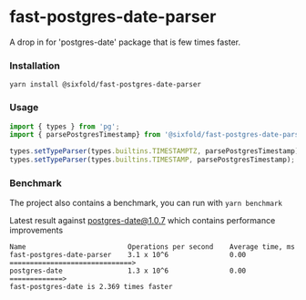 # fast-postgres-date-parser

A drop in for 'postgres-date' package that is few times faster.

### Installation

`yarn install @sixfold/fast-postgres-date-parser`

### Usage

```ts
import { types } from 'pg';
import { parsePostgresTimestamp} from '@sixfold/fast-postgres-date-parser';

types.setTypeParser(types.builtins.TIMESTAMPTZ, parsePostgresTimestamp);
types.setTypeParser(types.builtins.TIMESTAMP, parsePostgresTimestamp);
```

### Benchmark

The project also contains a benchmark, you can run with `yarn benchmark`

Latest result against postgres-date@1.0.7 which contains performance improvements

```
Name                         Operations per second    Average time, ms
fast-postgres-date-parser    3.1 x 10^6               0.00                ==============================>
postgres-date                1.3 x 10^6               0.00                =============>
fast-postgres-date is 2.369 times faster
```
